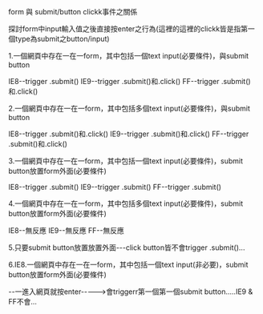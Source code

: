 form  與  submit/button clickk事件之關係

探討form中input輸入值之後直接按enter之行為(這裡的這裡的clickk皆是指第一個type為submit之button/input)

1.一個網頁中存在一在一form，其中包括一個text input(必要條件)，與submit button

IE8--trigger .submit()
IE9--trigger .submit()和.click()
FF--trigger .submit()和.click()

2.一個網頁中存在一在一form，其中包括多個text input(必要條件)，與submit button

IE8--trigger .submit()和.click()
IE9--trigger .submit()和.click()
FF--trigger .submit()和.click()

3.一個網頁中存在一在一form，其中包括一個text input(必要條件)，submit button放置form外面(必要條件)

IE8--trigger .submit()
IE9--trigger .submit()
FF--trigger .submit()

4.一個網頁中存在一在一form，其中包括多個text input(必要條件)，submit button放置form外面(必要條件)

IE8--無反應
IE9--無反應
FF--無反應

5.只要submit button放置放置外面---click button皆不會trigger .submit()...

6.IE8.一個網頁中存在一在一form，其中包括一個text input(非必要)，submit button放置form外面(必要條件)

--一進入網頁就按enter----->會triggerr第一個第一個submit button.....IE9 & FF不會...
